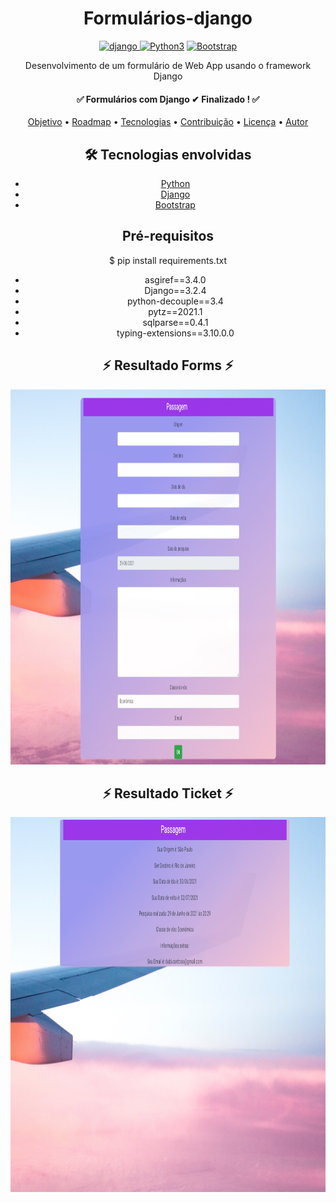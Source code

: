 
 <!-- Explicação do projeto -->
<h1 align="center">Formulários-django</h1>

<div class="box" align="center" display='flex'>
	<a href="https://www.djangoproject.com/" target="_blank" align = "center"> <img src="https://img.shields.io/badge/Django-092E20?style=for-the-badge&logo=django&logoColor=white" alt="django" width="130" height="40"/></a><a href="https://www.python.org/" target="_blank" align = "center"> <img src="https://img.shields.io/badge/Python-3776AB?style=for-the-badge&logo=python&logoColor=white" width="130" height="40" alt="Python3" /></a>
	<a href="https://getbootstrap.com/" target="_blank" align = "center"> <img src="https://img.shields.io/badge/Bootstrap-563D7C?style=for-the-badge&logo=bootstrap&logoColor=white" alt="Bootstrap" width="130" height="40"/></a>
</div>

<p align="center"> Desenvolvimento de um  formulário de Web App usando o framework Django </p>


 <!-- Status do projeto -->
<h4 align="center"> 
	 ✅ Formulários com Django  ✔ Finalizado ! ✅ 
</h4>


<!-- Indice -->
<p align="center">
 <a href="#objetivo">Objetivo</a> •
 <a href="#roadmap">Roadmap</a> • 
 <a href="#tecnologias">Tecnologias</a> • 
 <a href="#contribuicao">Contribuição</a> • 
 <a href="#licenc-a">Licença</a> • 
 <a href="#autor">Autor</a>
</p>

<!-- Tecnologias envolvidas -->
<div align="center" class='container'>
	<h2 align="center"> 🛠 Tecnologias envolvidas</h2>
	<ul>
		<li><a href="https://www.python.org/"  target="_blank">Python</a></li>
		<li><a href="https://www.djangoproject.com/"  target="_blank">Django</a></li>
		<li><a href="https://getbootstrap.com/"  target="_blank">Bootstrap</a></li>
	</ul>
</div>

<!-- Requirements -->
<div align="center" class='container'>
	<h2 align="center"> Pré-requisitos </h2>
	<p align="center">$ pip install requirements.txt</p>
	<ul>
		<li>asgiref==3.4.0</li>
		<li>Django==3.2.4</li>
		<li>python-decouple==3.4</li>
		<li>pytz==2021.1</li> 
		<li>sqlparse==0.4.1</li>
		<li>typing-extensions==3.10.0.0</li> 
	</ul>
</div>

<!-- Resultados -->
<!-- Resultado forms -->
<div align="center" class='container'>
	<h2 align="center"> ⚡ Resultado Forms ⚡</h2>
</div>
<div align="center" class='result'>
	<img alt="#result_form" title="#result_form" src="./results_git/img.png" width=1000" height="600"/>
</div>

<!-- Resultado fticket -->
<div align="center" class='container'>
	<h2 align="center">⚡ Resultado Ticket ⚡</h2>
</div>
<div align="center" class='result'>
	<img alt="r_ticket" title="#result_ticket" src="./results_git/img_1.png" width="1000" height="600"/>
</div>





   


